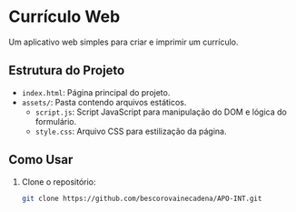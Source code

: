   # Currículo Web

Um aplicativo web simples para criar e imprimir um currículo.

## Estrutura do Projeto

- `index.html`: Página principal do projeto.
- `assets/`: Pasta contendo arquivos estáticos.
  - `script.js`: Script JavaScript para manipulação do DOM e lógica do formulário.
  - `style.css`: Arquivo CSS para estilização da página.

## Como Usar

1. Clone o repositório:
   ```bash
   git clone https://github.com/bescorovainecadena/APO-INT.git

